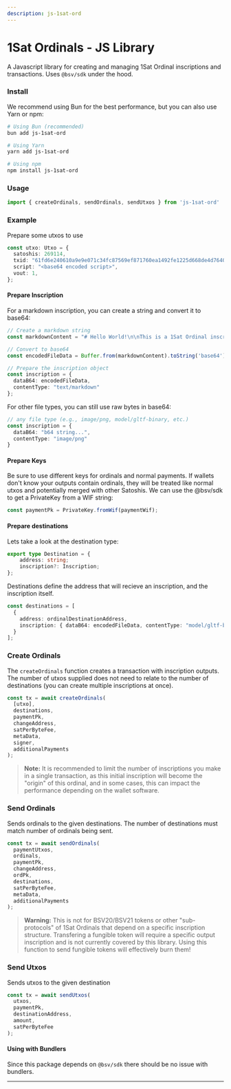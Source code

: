 ```yaml
---
description: js-1sat-ord
---
```


# 1Sat Ordinals - JS Library

A Javascript library for creating and managing 1Sat Ordinal inscriptions and transactions. Uses `@bsv/sdk` under the hood.

### Install

We recommend using Bun for the best performance, but you can also use Yarn or npm:

```bash
# Using Bun (recommended)
bun add js-1sat-ord

# Using Yarn
yarn add js-1sat-ord

# Using npm
npm install js-1sat-ord
```

### Usage

```ts
import { createOrdinals, sendOrdinals, sendUtxos } from 'js-1sat-ord'
```

### Example

Prepare some utxos to use

```ts
const utxo: Utxo = {
  satoshis: 269114,
  txid: "61fd6e240610a9e9e071c34fc87569ef871760ea1492fe1225d668de4d76407e",
  script: "<base64 encoded script>",
  vout: 1,
};
```

#### Prepare Inscription

For a markdown inscription, you can create a string and convert it to base64:

```ts
// Create a markdown string
const markdownContent = "# Hello World!\n\nThis is a 1Sat Ordinal inscription.";

// Convert to base64
const encodedFileData = Buffer.from(markdownContent).toString('base64');

// Prepare the inscription object
const inscription = {
  dataB64: encodedFileData,
  contentType: "text/markdown"
};
```

For other file types, you can still use raw bytes in base64:

```ts
// any file type (e.g., image/png, model/gltf-binary, etc.)
const inscription = {
  dataB64: "b64 string...",
  contentType: "image/png"
} 
```

#### Prepare Keys

Be sure to use different keys for ordinals and normal payments. If wallets don't know your outputs contain ordinals, they will be treated like normal utxos and potentially merged with other Satoshis. We can use the @bsv/sdk to get a PrivateKey from a WIF string:

```ts
const paymentPk = PrivateKey.fromWif(paymentWif);
```

#### Prepare destinations

Lets take a look at the destination type:

```ts
export type Destination = {
	address: string;
	inscription?: Inscription;
};

```

Destinations define the address that will recieve an inscription, and the inscription itself.

```ts
const destinations = [
  {
    address: ordinalDestinationAddress,
    inscription: { dataB64: encodedFileData, contentType: "model/gltf-binary" }
  }
];
```

### Create Ordinals

The `createOrdinals` function creates a transaction with inscription outputs. The number of utxos supplied does not need to relate to the number of destinations (you can create multiple inscriptions at once).

```ts
const tx = await createOrdinals(
  [utxo],
  destinations,
  paymentPk,
  changeAddress,
  satPerByteFee,
  metaData,
  signer,
  additionalPayments
);
```

> **Note:** It is recommended to limit the number of inscriptions you make in a single transaction, as this initial inscription will become the "origin" of this ordinal, and in some cases, this can impact the performance depending on the wallet software.

### Send Ordinals

Sends ordinals to the given destinations. The number of destinations must match number of ordinals being sent.

```ts
const tx = await sendOrdinals(
  paymentUtxos,
  ordinals,
  paymentPk,
  changeAddress,
  ordPk,
  destinations,
  satPerByteFee,
  metaData,
  additionalPayments
);
```

> **Warning:** This is not for BSV20/BSV21 tokens or other "sub-protocols" of 1Sat Ordinals that depend on a specific inscription structure. Transfering a fungible token will require a specific output inscription and is not currently covered by this library. Using this function to send fungible tokens will effectively burn them!

### Send Utxos

Sends utxos to the given destination

```ts
const tx = await sendUtxos(
  utxos,
  paymentPk,
  destinationAddress,
  amount,
  satPerByteFee
);
```

#### Using with Bundlers

Since this package depends on `@bsv/sdk` there should be no issue with bundlers.

---